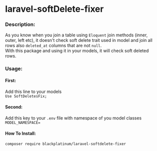# laravel-softDelete-fixer
### Description: 
As you know when you join a table using `Eloquent` join methods (inner, outer, left etc), it doesn't check soft delete trait used in model and join all rows also `deleted_at` columns that are not `null`.   
With this package and using it in your models, it will check soft deleted rows.   
### Usage:
#### First:
Add this line to your models    
`Use SoftDeletesFix;`
#### Second:
Add this key to your `.env` file with namespace of you model classes    
`MODEL_NAMESPACE=`
#### How To Install:
`composer require blackplatinum/laravel-softdelete-fixer`
